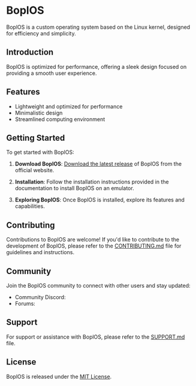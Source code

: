 # BoplOS

BoplOS is a custom operating system based on the Linux kernel, designed for efficiency and simplicity.

## Introduction

BoplOS is optimized for performance, offering a sleek design focused on providing a smooth user experience.

## Features

- Lightweight and optimized for performance
- Minimalistic design
- Streamlined computing environment

## Getting Started

To get started with BoplOS:

1. **Download BoplOS**: [Download the latest release](#) of BoplOS from the official website.
   
2. **Installation**: Follow the installation instructions provided in the documentation to install BoplOS on an emulator.

3. **Exploring BoplOS**: Once BoplOS is installed, explore its features and capabilities.

## Contributing

Contributions to BoplOS are welcome! If you'd like to contribute to the development of BoplOS, please refer to the [CONTRIBUTING.md](CONTRIBUTING.md) file for guidelines and instructions.

## Community

Join the BoplOS community to connect with other users and stay updated:

- Community Discord:
- Forums:

## Support

For support or assistance with BoplOS, please refer to the [SUPPORT.md](SUPPORT.md) file.

## License

BoplOS is released under the [MIT License](LICENSE).
